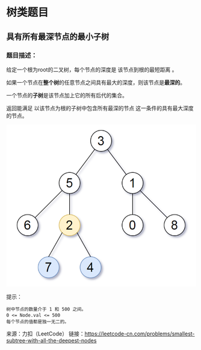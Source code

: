 # 树类题目
## 具有所有最深节点的最小子树
### 题目描述：
给定一个根为root的二叉树，每个节点的深度是 该节点到根的最短距离 。

如果一个节点在**整个树**的任意节点之间具有最大的深度，则该节点是**最深的**。

一个节点的**子树**是该节点加上它的所有后代的集合。

返回能满足 以该节点为根的子树中包含所有最深的节点 这一条件的具有最大深度的节点。

![Image](sub_resources/tree_struct_2.png)

提示：
```
树中节点的数量介于 1 和 500 之间。
0 <= Node.val <= 500
每个节点的值都是独一无二的。
```
来源：力扣（LeetCode）
链接：https://leetcode-cn.com/problems/smallest-subtree-with-all-the-deepest-nodes
